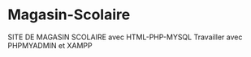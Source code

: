 # Magasin-Scolaire
SITE DE MAGASIN SCOLAIRE avec HTML-PHP-MYSQL
Travailler avec PHPMYADMIN et XAMPP
